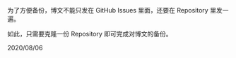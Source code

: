 为了方便备份，博文不能只发在 GitHub Issues 里面，还要在 Repository 里发一遍。

如此，只需要克隆一份 Repository 即可完成对博文的备份。

2020/08/06

